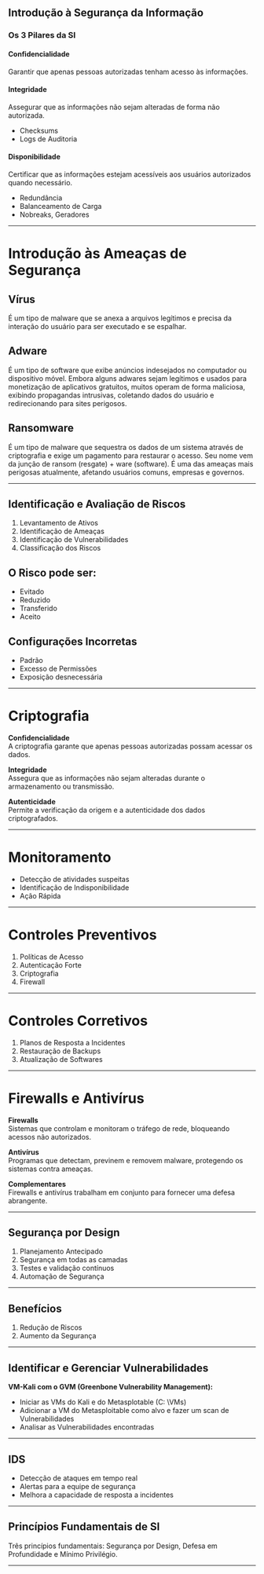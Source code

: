 ## Introdução à Segurança da Informação

### **Os 3 Pilares da SI**

#### **Confidencialidade**
Garantir que apenas pessoas autorizadas tenham acesso às informações.

#### **Integridade**
Assegurar que as informações não sejam alteradas de forma não autorizada.
* Checksums
* Logs de Auditoria

#### **Disponibilidade**
Certificar que as informações estejam acessíveis aos usuários autorizados quando necessário.
* Redundância
* Balanceamento de Carga
* Nobreaks, Geradores

---

# Introdução às Ameaças de Segurança

## Vírus
É um tipo de malware que se anexa a arquivos legítimos e precisa da interação do usuário para ser executado e se espalhar.

## Adware
É um tipo de software que exibe anúncios indesejados no computador ou dispositivo móvel. Embora alguns adwares sejam legítimos e usados para monetização de aplicativos gratuitos, muitos operam de forma maliciosa, exibindo propagandas intrusivas, coletando dados do usuário e redirecionando para sites perigosos.

## Ransomware
É um tipo de malware que sequestra os dados de um sistema através de criptografia e exige um pagamento para restaurar o acesso. Seu nome vem da junção de ransom (resgate) + ware (software). É uma das ameaças mais perigosas atualmente, afetando usuários comuns, empresas e governos.

---

## Identificação e Avaliação de Riscos

1. Levantamento de Ativos  
2. Identificação de Ameaças  
3. Identificação de Vulnerabilidades  
4. Classificação dos Riscos  

## O Risco pode ser:

- Evitado
- Reduzido
- Transferido
- Aceito  

## Configurações Incorretas

- Padrão
- Excesso de Permissões
- Exposição desnecessária

---

# Criptografia

**Confidencialidade**  
A criptografia garante que apenas pessoas autorizadas possam acessar os dados.

**Integridade**  
Assegura que as informações não sejam alteradas durante o armazenamento ou transmissão.

**Autenticidade**  
Permite a verificação da origem e a autenticidade dos dados criptografados.

---

# Monitoramento

- Detecção de atividades suspeitas
- Identificação de Indisponibilidade
- Ação Rápida

---

# Controles Preventivos

1. Políticas de Acesso
2. Autenticação Forte
3. Criptografia
4. Firewall

---

# Controles Corretivos

1. Planos de Resposta a Incidentes
2. Restauração de Backups
3. Atualização de Softwares

---

# Firewalls e Antivírus

**Firewalls**  
Sistemas que controlam e monitoram o tráfego de rede, bloqueando acessos não autorizados.

**Antivírus**  
Programas que detectam, previnem e removem malware, protegendo os sistemas contra ameaças.

**Complementares**  
Firewalls e antivírus trabalham em conjunto para fornecer uma defesa abrangente.

---

## Segurança por Design

1. Planejamento Antecipado  
2. Segurança em todas as camadas  
3. Testes e validação contínuos  
4. Automação de Segurança  

---

## Benefícios

1. Redução de Riscos  
2. Aumento da Segurança  

---

## Identificar e Gerenciar Vulnerabilidades

**VM-Kali com o GVM (Greenbone Vulnerability Management):**  
- Iniciar as VMs do Kali e do Metasplotable (C: \VMs)  
- Adicionar a VM do Metasploitable como alvo e fazer um scan de Vulnerabilidades  
- Analisar as Vulnerabilidades encontradas  

---

## IDS

- Detecção de ataques em tempo real  
- Alertas para a equipe de segurança  
- Melhora a capacidade de resposta a incidentes  

---

## Princípios Fundamentais de SI

Três princípios fundamentais: Segurança por Design, Defesa em Profundidade e Mínimo Privilégio.

---
